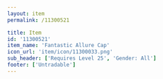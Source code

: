 ```yaml
---
layout: item
permalink: /11300521

title: Item
id: '11300521'
item_name: 'Fantastic Allure Cap'
icon_url: 'item/icon/11300033.png'
sub_header: ['Requires Level 25', 'Gender: All']
footer: ['Untradable']
---
```

